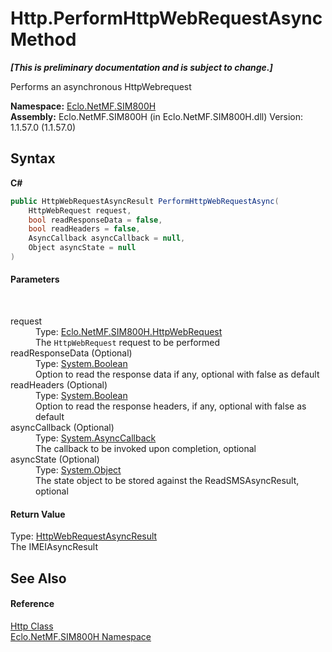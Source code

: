 # Http.PerformHttpWebRequestAsync Method 
 _**\[This is preliminary documentation and is subject to change.\]**_

Performs an asynchronous HttpWebrequest

**Namespace:**&nbsp;<a href="N_Eclo_NetMF_SIM800H">Eclo.NetMF.SIM800H</a><br />**Assembly:**&nbsp;Eclo.NetMF.SIM800H (in Eclo.NetMF.SIM800H.dll) Version: 1.1.57.0 (1.1.57.0)

## Syntax

**C#**<br />
``` C#
public HttpWebRequestAsyncResult PerformHttpWebRequestAsync(
	HttpWebRequest request,
	bool readResponseData = false,
	bool readHeaders = false,
	AsyncCallback asyncCallback = null,
	Object asyncState = null
)
```


#### Parameters
&nbsp;<dl><dt>request</dt><dd>Type: <a href="T_Eclo_NetMF_SIM800H_HttpWebRequest">Eclo.NetMF.SIM800H.HttpWebRequest</a><br />The `HttpWebRequest` request to be performed</dd><dt>readResponseData (Optional)</dt><dd>Type: <a href="http://msdn2.microsoft.com/en-us/library/a28wyd50" target="_blank">System.Boolean</a><br />Option to read the response data if any, optional with false as default</dd><dt>readHeaders (Optional)</dt><dd>Type: <a href="http://msdn2.microsoft.com/en-us/library/a28wyd50" target="_blank">System.Boolean</a><br />Option to read the response headers, if any, optional with false as default</dd><dt>asyncCallback (Optional)</dt><dd>Type: <a href="http://msdn2.microsoft.com/en-us/library/ckbe7yh5" target="_blank">System.AsyncCallback</a><br />The callback to be invoked upon completion, optional</dd><dt>asyncState (Optional)</dt><dd>Type: <a href="http://msdn2.microsoft.com/en-us/library/e5kfa45b" target="_blank">System.Object</a><br />The state object to be stored against the ReadSMSAsyncResult, optional</dd></dl>

#### Return Value
Type: <a href="T_Eclo_NetMF_SIM800H_HttpWebRequestAsyncResult">HttpWebRequestAsyncResult</a><br />The IMEIAsyncResult

## See Also


#### Reference
<a href="T_Eclo_NetMF_SIM800H_Http">Http Class</a><br /><a href="N_Eclo_NetMF_SIM800H">Eclo.NetMF.SIM800H Namespace</a><br />